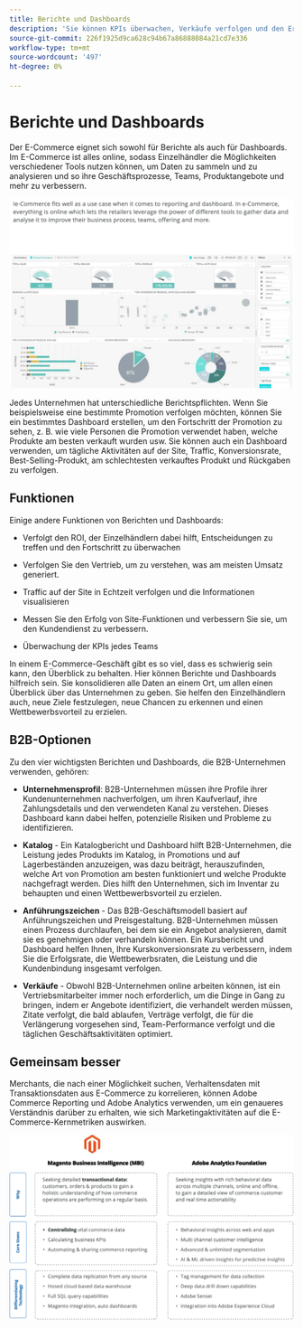 ```yaml
---
title: Berichte und Dashboards
description: 'Sie können KPIs überwachen, Verkäufe verfolgen und den Erfolg Ihrer E-Commerce-Site mit Berichten und Dashboards messen. '
source-git-commit: 226f1925d9ca628c94b67a86888084a21cd7e336
workflow-type: tm+mt
source-wordcount: '497'
ht-degree: 0%

---
```



# Berichte und Dashboards

Der E-Commerce eignet sich sowohl für Berichte als auch für Dashboards. Im E-Commerce ist alles online, sodass Einzelhändler die Möglichkeiten verschiedener Tools nutzen können, um Daten zu sammeln und zu analysieren und so ihre Geschäftsprozesse, Teams, Produktangebote und mehr zu verbessern.

![Beispiel eines Berichts-Dashboards](../../assets/playbooks/dashboard-example.png)

Jedes Unternehmen hat unterschiedliche Berichtspflichten. Wenn Sie beispielsweise eine bestimmte Promotion verfolgen möchten, können Sie ein bestimmtes Dashboard erstellen, um den Fortschritt der Promotion zu sehen, z. B. wie viele Personen die Promotion verwendet haben, welche Produkte am besten verkauft wurden usw. Sie können auch ein Dashboard verwenden, um tägliche Aktivitäten auf der Site, Traffic, Konversionsrate, Best-Selling-Produkt, am schlechtesten verkauftes Produkt und Rückgaben zu verfolgen.

## Funktionen

Einige andere Funktionen von Berichten und Dashboards:

- Verfolgt den ROI, der Einzelhändlern dabei hilft, Entscheidungen zu treffen und den Fortschritt zu überwachen

- Verfolgen Sie den Vertrieb, um zu verstehen, was am meisten Umsatz generiert.

- Traffic auf der Site in Echtzeit verfolgen und die Informationen visualisieren

- Messen Sie den Erfolg von Site-Funktionen und verbessern Sie sie, um den Kundendienst zu verbessern.

- Überwachung der KPIs jedes Teams

In einem E-Commerce-Geschäft gibt es so viel, dass es schwierig sein kann, den Überblick zu behalten. Hier können Berichte und Dashboards hilfreich sein. Sie konsolidieren alle Daten an einem Ort, um allen einen Überblick über das Unternehmen zu geben. Sie helfen den Einzelhändlern auch, neue Ziele festzulegen, neue Chancen zu erkennen und einen Wettbewerbsvorteil zu erzielen.

## B2B-Optionen

Zu den vier wichtigsten Berichten und Dashboards, die B2B-Unternehmen verwenden, gehören:

- **Unternehmensprofil**: B2B-Unternehmen müssen ihre Profile ihrer Kundenunternehmen nachverfolgen, um ihren Kaufverlauf, ihre Zahlungsdetails und den verwendeten Kanal zu verstehen. Dieses Dashboard kann dabei helfen, potenzielle Risiken und Probleme zu identifizieren.

- **Katalog** - Ein Katalogbericht und Dashboard hilft B2B-Unternehmen, die Leistung jedes Produkts im Katalog, in Promotions und auf Lagerbeständen anzuzeigen, was dazu beiträgt, herauszufinden, welche Art von Promotion am besten funktioniert und welche Produkte nachgefragt werden. Dies hilft den Unternehmen, sich im Inventar zu behaupten und einen Wettbewerbsvorteil zu erzielen.

- **Anführungszeichen** - Das B2B-Geschäftsmodell basiert auf Anführungszeichen und Preisgestaltung. B2B-Unternehmen müssen einen Prozess durchlaufen, bei dem sie ein Angebot analysieren, damit sie es genehmigen oder verhandeln können. Ein Kursbericht und Dashboard helfen Ihnen, Ihre Kurskonversionsrate zu verbessern, indem Sie die Erfolgsrate, die Wettbewerbsraten, die Leistung und die Kundenbindung insgesamt verfolgen.

- **Verkäufe** - Obwohl B2B-Unternehmen online arbeiten können, ist ein Vertriebsmitarbeiter immer noch erforderlich, um die Dinge in Gang zu bringen, indem er Angebote identifiziert, die verhandelt werden müssen, Zitate verfolgt, die bald ablaufen, Verträge verfolgt, die für die Verlängerung vorgesehen sind, Team-Performance verfolgt und die täglichen Geschäftsaktivitäten optimiert.

## Gemeinsam besser

Merchants, die nach einer Möglichkeit suchen, Verhaltensdaten mit Transaktionsdaten aus E-Commerce zu korrelieren, können Adobe Commerce Reporting und Adobe Analytics verwenden, um ein genaueres Verständnis darüber zu erhalten, wie sich Marketingaktivitäten auf die E-Commerce-Kernmetriken auswirken.

![Berichtsdiagramm](../../assets/playbooks/reporting-diagram.png)
